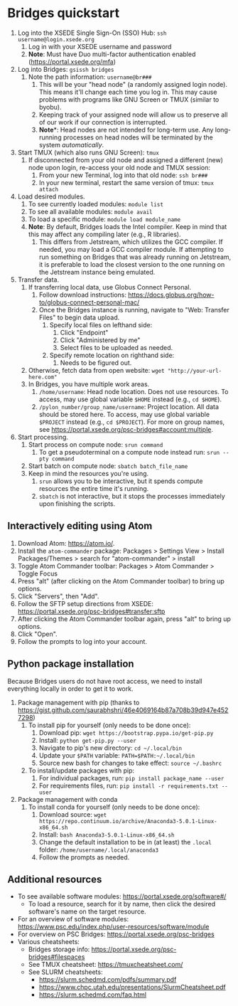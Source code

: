 # Bridges quickstart

1. Log into the XSEDE Single Sign-On (SSO) Hub: `ssh username@login.xsede.org`
    1. Log in with your XSEDE username and password
    1. **Note**: Must have Duo multi-factor authentication enabled (https://portal.xsede.org/mfa)
1. Log into Bridges: `gsissh bridges`
    1. Note the path information: `username@br###`
        1. This will be your "head node" (a randomly assigned login node). This means it'll change each time you log in. This may cause problems with programs like GNU Screen or TMUX (similar to byobu).
        1. Keeping track of your assigned node will allow us to preserve all of our work if our connection is interrupted.
        1. **Note***: Head nodes are not intended for long-term use. Any long-running processes on head nodes will be terminated by the system *automatically*.
1. Start TMUX (which also runs GNU Screen): `tmux`
    1. If disconnected from your old node and assigned a different (new) node upon login, re-access your old node and TMUX session:
        1. From your new Terminal, log into that old node: `ssh br###`
        1. In your new terminal, restart the same version of tmux: `tmux attach`
1. Load desired modules.
    1. To see currently loaded modules: `module list`
    1. To see all available modules: `module avail`
    1. To load a specific module: `module load module_name`
    1. **Note**: By default, Bridges loads the Intel compiler. Keep in mind that this may affect any compiling later (e.g., R libraries).
        1. This differs from Jetstream, which utilizes the GCC compiler. If needed, you may load a GCC compiler module. If attempting to run something on Bridges that was already running on Jetstream, it is preferable to load the closest version to the one running on the Jetstream instance being emulated.
1. Transfer data.
    1. If transferring local data, use Globus Connect Personal.
        1. Follow download instructions: https://docs.globus.org/how-to/globus-connect-personal-mac/
        1. Once the Bridges instance is running, navigate to "Web: Transfer Files" to begin data upload.
            1. Specify local files on lefthand side:
                1. Click "Endpoint"
                1. Click "Administered by me"
                1. Select files to be uploaded as needed.
            1. Specify remote location on righthand side:
                1. Needs to be figured out.
    1. Otherwise, fetch data from open website: `wget "http://your-url-here.com"`
    1. In Bridges, you have multiple work areas.
        1. `/home/username`: Head node location. Does not use resources. To access, may use global variable `$HOME` instead (e.g., `cd $HOME`).
        1. `/pylon_number/group_name/username`: Project location. All data should be stored here. To access, may use global variable `$PROJECT` instead (e.g., `cd $PROJECT`). For more on group names, see https://portal.xsede.org/psc-bridges#account:multiple.
1. Start processing.
    1. Start process on compute node: `srun command`
        1. To get a pseudoterminal on a compute node instead run: `srun --pty command`
    1. Start batch on compute node: `sbatch batch_file_name`
    1. Keep in mind the resources you're using.
        1. `srun` allows you to be interactive, but it spends compute resources the entire time it's running.
        1. `sbatch` is not interactive, but it stops the processes immediately upon finishing the scripts.

## Interactively editing using Atom
1. Download Atom: https://atom.io/.
1. Install the `atom-commander` package: Packages > Settings View > Install Packages/Themes > search for "atom-commander" > install
1. Toggle Atom Commander toolbar: Packages > Atom Commander > Toggle Focus
1. Press "alt" (after clicking on the Atom Commander toolbar) to bring up options.
1. Click "Servers", then "Add".
1. Follow the SFTP setup directions from XSEDE: https://portal.xsede.org/psc-bridges#transfer:sftp
1. After clicking the Atom Commander toolbar again, press "alt" to bring up options.
1. Click "Open".
1. Follow the prompts to log into your account.

## Python package installation
Because Bridges users do not have root access, we need to install everything locally in order to get it to work.

1. Package management with pip (thanks to https://gist.github.com/saurabhshri/46e4069164b87a708b39d947e4527298)
    1. To install pip for yourself (only needs to be done once):
        1. Download pip: `wget https://bootstrap.pypa.io/get-pip.py`
        1. Install: `python get-pip.py --user`
        1. Navigate to pip's new directory: `cd ~/.local/bin`
        1. Update your `$PATH` variable: `PATH=$PATH:~/.local/bin`
        1. Source new bash for changes to take effect: `source ~/.bashrc`
    1. To install/update packages with pip:
        1. For individual packages, run: `pip install package_name --user`
        1. For requirements files, run: `pip install -r requirements.txt --user`
1. Package management with conda
    1. To install conda for yourself (only needs to be done once):
        1. Download source: `wget https://repo.continuum.io/archive/Anaconda3-5.0.1-Linux-x86_64.sh`
        1. Install: `bash Anaconda3-5.0.1-Linux-x86_64.sh`
        1. Change the default installation to be in (at least) the `.local` folder: `/home/username/.local/anaconda3`
        1. Follow the prompts as needed.

## Additional resources
* To see available software modules: https://portal.xsede.org/software#/
    * To load a resource, search for it by name, then click the desired software's name on the target resource.
* For an overview of software modules: https://www.psc.edu/index.php/user-resources/software/module
* For overview on PSC Bridges: https://portal.xsede.org/psc-bridges
* Various cheatsheets:
    * Bridges storage info: https://portal.xsede.org/psc-bridges#filespaces
    * See TMUX cheatsheet: https://tmuxcheatsheet.com/
    * See SLURM cheatsheets:
        * https://slurm.schedmd.com/pdfs/summary.pdf
        * https://www.chpc.utah.edu/presentations/SlurmCheatsheet.pdf
        * https://slurm.schedmd.com/faq.html
